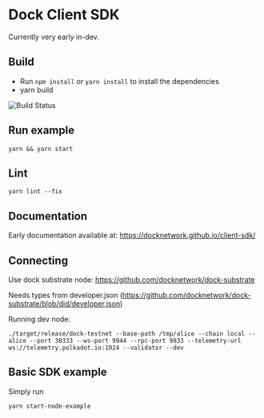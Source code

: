 # Dock Client SDK

Currently very early in-dev.

## Build
- Run `npm install` or `yarn install` to install the dependencies
- yarn build

![Build Status](https://github.com/docknetwork/client-sdk/workflows/CI/badge.svg "Build Status")

## Run example
`yarn && yarn start`

## Lint
`yarn lint --fix`

## Documentation

Early documentation available at: https://docknetwork.github.io/client-sdk/

## Connecting

Use dock substrate node: https://github.com/docknetwork/dock-substrate

Needs types from developer.json (https://github.com/docknetwork/dock-substrate/blob/did/developer.json)

Running dev node:
```
./target/release/dock-testnet --base-path /tmp/alice --chain local --alice --port 30333 --ws-port 9944 --rpc-port 9933 --telemetry-url ws://telemetry.polkadot.io:1024 --validator --dev
```

## Basic SDK example

Simply run
```
yarn start-node-example
```
